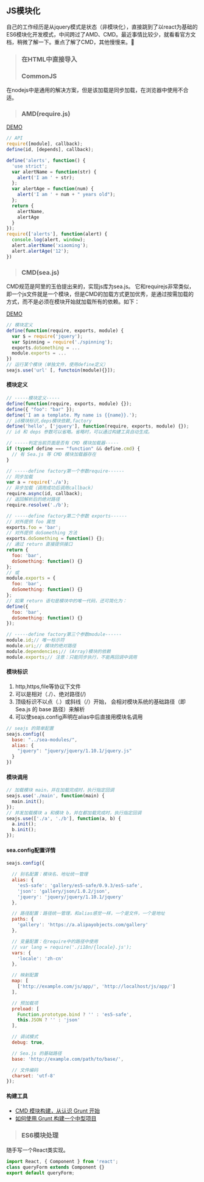 ## JS模块化
自己的工作经历是从jquery模式是状态（非模块化），直接跳到了以react为基础的ES6模块化开发模式，中间跨过了AMD、CMD。最近事情比较少，就看看官方文档，稍微了解一下。重点了解了CMD，其他慢慢来。:pig:
>### 在HTML中直接导入
>### CommonJS
在nodejs中是通用的解决方案，但是该加载是同步加载，在浏览器中使用不合适。
>### AMD(require.js)
[DEMO](./source/AMD/test.html)
```javascript
// API
require([module], callback);
define(id, [depends], callback);
```
```javascript
define('alerts', function() {
  'use strict';
  var alertName = function(str) {
    alert('I am ' + str);
  };
  var alertAge = function(num) {
    alert('I am ' + num + " years old");
  };
  return {
    alertName,
    alertAge
  }
});
require(['alerts'], function(alert) {
  console.log(alert, window);
  alert.alertName('xiaoming');
  alert.alertAge('12');
})
```
>### CMD(sea.js)
CMD规范是阿里的玉伯提出来的，实现js库为sea.js。 它和requirejs非常类似，即一个js文件就是一个模块，但是CMD的加载方式更加优秀，是通过按需加载的方式，而不是必须在模块开始就加载所有的依赖。如下：

[DEMO](./source/CMD/my-exp/index.html)
```javascript
// 模块定义
define(function(require, exports, module) {
  var $ = require('jquery');
  var Spinning = require('./spinning');
  exports.doSomething = ...
  module.exports = ...
})
// 运行某个模块（单独文件，使用define定义）
seajs.use('url' [, functoin(module){}]);
```
#### 模块定义
```javascript
// -----模块定义-----
define(function(require, exports, module) {});
define({ "foo": "bar" });
define('I am a template. My name is {{name}}.');
// id模块标识,deps模块依赖,factory
define('hello', ['jquery'], function(require, exports, module) {});
// id 和 deps 参数可以省略。省略时，可以通过构建工具自动生成。

// -----判定当前页面是否有 CMD 模块加载器-----
if (typeof define === "function" && define.cmd) {
  // 有 Sea.js 等 CMD 模块加载器存在
}

// -----define factory第一个参数require------
// 同步加载
var a = require('./a');
// 异步加载（调用成功后调用callback）
require.async(id, callback);
// 返回解析后的绝对路径
require.resolve('./b');

// -----define factory第二个参数 exports------
// 对外提供 foo 属性
exports.foo = 'bar';
// 对外提供 doSomething 方法
exports.doSomething = function() {};
// 通过 return 直接提供接口
return {
  foo: 'bar',
  doSomething: function() {}
};
// 或
module.exports = {
  foo: 'bar',
  doSomething: function() {}
};
// 如果 return 语句是模块中的唯一代码，还可简化为：
define({
  foo: 'bar',
  doSomething: function() {}
});

// -----define factory第三个参数module------
module.id;// 唯一标示符
module.uri;// 模块的绝对路径
module.dependencies;// (Array)模块的依赖
module.exports;// 注意：只能同步执行，不能再回调中调用
```
#### 模块标识
1. http,https,file等协议下文件
1. 可以是相对（./）、绝对路径(/)
1. 顶级标识不以点（.）或斜线（/）开始， 会相对模块系统的基础路径（即 Sea.js 的 base 路径）来解析
1. 可以使seajs.config声明在alias中后直接用模块名调用
```javascript
// seajs 的简单配置
seajs.config({
  base: "../sea-modules/",
  alias: {
    "jquery": "jquery/jquery/1.10.1/jquery.js"
  }
})
```
#### 模块调用
```javascript
// 加载模块 main，并在加载完成时，执行指定回调
seajs.use('./main', function(main) {
  main.init();
});
// 并发加载模块 a 和模块 b，并在都加载完成时，执行指定回调
seajs.use(['./a', './b'], function(a, b) {
  a.init();
  b.init();
});
```
#### sea.config配置详情
```javascript
seajs.config({

  // 别名配置：模块名、地址统一管理
  alias: {
    'es5-safe': 'gallery/es5-safe/0.9.3/es5-safe',
    'json': 'gallery/json/1.0.2/json',
    'jquery': 'jquery/jquery/1.10.1/jquery'
  },

  // 路径配置：路径统一管理，和alias感觉一样，一个是文件，一个是地址
  paths: {
    'gallery': 'https://a.alipayobjects.com/gallery'
  },

  // 变量配置：在require中的路径中使用
  // var lang = require('./i18n/{locale}.js');
  vars: {
    'locale': 'zh-cn'
  },

  // 映射配置
  map: [
    ['http://example.com/js/app/', 'http://localhost/js/app/']
  ],

  // 预加载项
  preload: [
    Function.prototype.bind ? '' : 'es5-safe',
    this.JSON ? '' : 'json'
  ],

  // 调试模式
  debug: true,

  // Sea.js 的基础路径
  base: 'http://example.com/path/to/base/',

  // 文件编码
  charset: 'utf-8'
});
```
#### 构建工具
* [CMD 模块构建，从认识 Grunt 开始](https://github.com/seajs/seajs/issues/670)
* [如何使用 Grunt 构建一个中型项目](https://github.com/seajs/seajs/issues/672)
>### ES6模块处理
随手写一个React类实现。
```javascript
import React, { Component } from 'react';
class queryForm extends Component {}
export default queryForm;
```